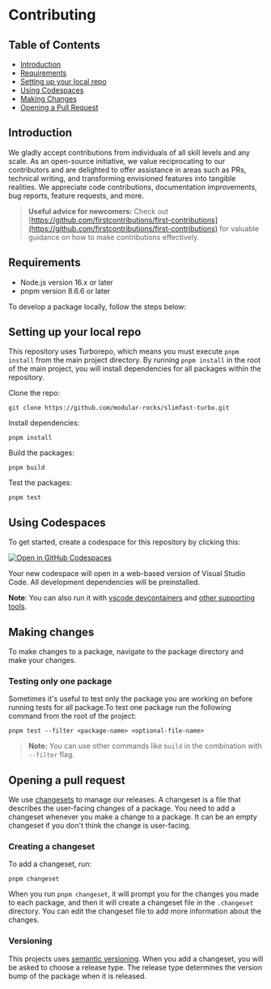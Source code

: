 # Contributing

## Table of Contents

- [Introduction](#introduction)
- [Requirements](#requirements)
- [Setting up your local repo](#setting-up-your-local-repo)
- [Using Codespaces](#using-codespaces)
- [Making Changes](#making-changes)
- [Opening a Pull Request](#opening-a-pull-request)

## Introduction

We gladly accept contributions from individuals of all skill levels and any scale. As an open-source initiative, we value reciprocating to our contributors and are delighted to offer assistance in areas such as PRs, technical writing, and transforming envisioned features into tangible realities. We appreciate code contributions, documentation improvements, bug reports, feature requests, and more.

> **Useful advice for newcomers:**
> Check out [https://github.com/firstcontributions/first-contributions](https://github.com/firstcontributions/first-contributions) for valuable guidance on how to make contributions effectively.

## Requirements

- Node.js version 16.x or later
- pnpm version 8.6.6 or later

To develop a package locally, follow the steps below:

## Setting up your local repo

This repository uses Turborepo, which means you must execute `pnpm install` from the main project directory. By running `pnpm install` in the root of the main project, you will install dependencies for all packages within the repository.

Clone the repo:

```
git clone https://github.com/modular-rocks/slimfast-turbo.git
```

Install dependencies:

```
pnpm install

```

Build the packages:

```
pnpm build
```

Test the packages:

```
pnpm test
```

## Using Codespaces

To get started, create a codespace for this repository by clicking this:

[![Open in GitHub Codespaces](https://github.com/codespaces/badge.svg)](https://codespaces.new/modular-rocks/slimfast-turbo)

Your new codespace will open in a web-based version of Visual Studio Code. All development dependencies will be preinstalled.

**Note**: You can also run it with [vscode devcontainers](https://code.visualstudio.com/docs/devcontainers/containers) and [other supporting tools](https://containers.dev/supporting).

## Making changes

To make changes to a package, navigate to the package directory and make your changes.

### Testing only one package

Sometimes it's useful to test only the package you are working on before running tests for all package.To test one package run the following command from the root of the project:

```
pnpm test --filter <package-name> <optional-file-name>
```

> **Note:** You can use other commands like `build` in the combination with `--filter` flag.

## Opening a pull request

We use [changesets](https://github.com/changesets/changesets) to manage our releases. A changeset is a file that describes the user-facing changes of a package. You need to add a changeset whenever you make a change to a package. It can be an empty changeset if you don't think the change is user-facing.

### Creating a changeset

To add a changeset, run:

```
pnpm changeset
```

When you run `pnpm changeset`, it will prompt you for the changes you made to each package, and then it will create a changeset file in the `.changeset` directory. You can edit the changeset file to add more information about the changes.

### Versioning

This projects uses [semantic versioning](https://semver.org/). When you add a changeset, you will be asked to choose a release type. The release type determines the version bump of the package when it is released.
